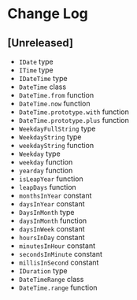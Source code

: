 
# Change Log

## [Unreleased]
- `IDate` type
- `ITime` type
- `IDateTime` type
- `DateTime` class
- `DateTime.from` function
- `DateTime.now` function
- `DateTime.prototype.with` function
- `DateTime.prototype.plus` function
- `WeekdayFullString` type
- `WeekdayString` type
- `weekdayString` function
- `Weekday` type
- `weekday` function
- `yearday` function
- `isLeapYear` function
- `leapDays` function
- `monthsInYear` constant
- `daysInYear` constant
- `DaysInMonth` type
- `daysInMonth` function
- `daysInWeek` constant
- `hoursInDay` constant
- `minutesInHour` constant
- `secondsInMinute` constant
- `millisInSecond` constant
- `IDuration` type
- `DateTimeRange` class
- `DateTime.range` function
